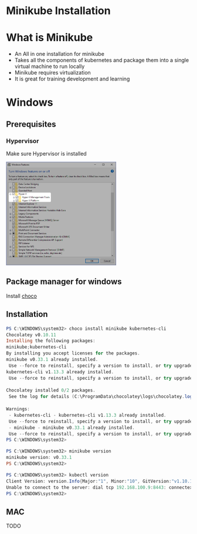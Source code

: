 # Minikube Installation


# What is Minikube

* An All in one installation for minikube
* Takes all the components of kubernetes and package them into a single virtual machine to run locally
* Minikube requires virtualization
* It is great for training development and learning

# Windows 

## Prerequisites 

### Hypervisor 

Make sure Hypervisor is installed 

![](resources/hyperVisor.png)

## Package manager for windows
Install [choco](https://chocolatey.org/docs/installation)

## Installation

```Powershell
PS C:\WINDOWS\system32> choco install minikube kubernetes-cli
Chocolatey v0.10.11
Installing the following packages:
minikube;kubernetes-cli
By installing you accept licenses for the packages.
minikube v0.33.1 already installed.
 Use --force to reinstall, specify a version to install, or try upgrade.
kubernetes-cli v1.13.3 already installed.
 Use --force to reinstall, specify a version to install, or try upgrade.
 
Chocolatey installed 0/2 packages.
 See the log for details (C:\ProgramData\chocolatey\logs\chocolatey.log).
 
Warnings:
 - kubernetes-cli - kubernetes-cli v1.13.3 already installed.
 Use --force to reinstall, specify a version to install, or try upgrade.
 - minikube - minikube v0.33.1 already installed.
 Use --force to reinstall, specify a version to install, or try upgrade.
PS C:\WINDOWS\system32>
```


```Powershell
PS C:\WINDOWS\system32> minikube version
minikube version: v0.33.1
PS C:\WINDOWS\system32>
```

```Powershell
PS C:\WINDOWS\system32> kubectl version
Client Version: version.Info{Major:"1", Minor:"10", GitVersion:"v1.10.11", GitCommit:"637c7e288581ee40ab4ca210618a89a555b6e7e9", GitTreeState:"clean", BuildDate:"2018-11-26T14:38:32Z", GoVersion:"go1.9.3", Compiler:"gc", Platform:"windows/amd64"}
Unable to connect to the server: dial tcp 192.168.100.9:8443: connectex: A connection attempt failed because the connected party did not properly respond after a period of time, or established connection failed because connected host has failed to respond.
PS C:\WINDOWS\system32>
```

## MAC 

TODO